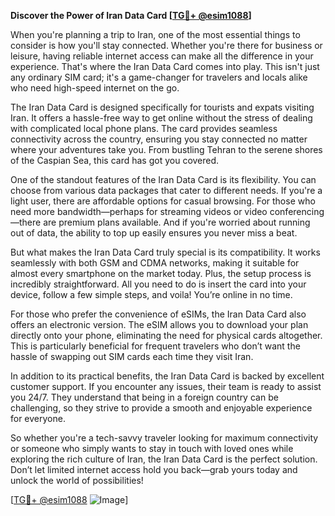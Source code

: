 **Discover the Power of Iran Data Card [[TG💪+ @esim1088](https://t.me/s/esim1088)]**

When you're planning a trip to Iran, one of the most essential things to consider is how you'll stay connected. Whether you're there for business or leisure, having reliable internet access can make all the difference in your experience. That's where the Iran Data Card comes into play. This isn't just any ordinary SIM card; it's a game-changer for travelers and locals alike who need high-speed internet on the go.

The Iran Data Card is designed specifically for tourists and expats visiting Iran. It offers a hassle-free way to get online without the stress of dealing with complicated local phone plans. The card provides seamless connectivity across the country, ensuring you stay connected no matter where your adventures take you. From bustling Tehran to the serene shores of the Caspian Sea, this card has got you covered.

One of the standout features of the Iran Data Card is its flexibility. You can choose from various data packages that cater to different needs. If you're a light user, there are affordable options for casual browsing. For those who need more bandwidth—perhaps for streaming videos or video conferencing—there are premium plans available. And if you're worried about running out of data, the ability to top up easily ensures you never miss a beat.

But what makes the Iran Data Card truly special is its compatibility. It works seamlessly with both GSM and CDMA networks, making it suitable for almost every smartphone on the market today. Plus, the setup process is incredibly straightforward. All you need to do is insert the card into your device, follow a few simple steps, and voila! You’re online in no time.

For those who prefer the convenience of eSIMs, the Iran Data Card also offers an electronic version. The eSIM allows you to download your plan directly onto your phone, eliminating the need for physical cards altogether. This is particularly beneficial for frequent travelers who don’t want the hassle of swapping out SIM cards each time they visit Iran.

In addition to its practical benefits, the Iran Data Card is backed by excellent customer support. If you encounter any issues, their team is ready to assist you 24/7. They understand that being in a foreign country can be challenging, so they strive to provide a smooth and enjoyable experience for everyone.

So whether you're a tech-savvy traveler looking for maximum connectivity or someone who simply wants to stay in touch with loved ones while exploring the rich culture of Iran, the Iran Data Card is the perfect solution. Don’t let limited internet access hold you back—grab yours today and unlock the world of possibilities!

[[TG💪+ @esim1088](https://t.me/s/esim1088) ![Image](https://i.postimg.cc/Y0z9fWf4/image.png)]